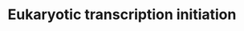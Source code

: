 ---
annotations:
- type: Pathway Ontology
  value: transcription pathway
authors:
- MaintBot
- Thomas
- Christine Chichester
- Eweitz
description: 'In eukaryotes, RNA polymerase, and therefore the initiation of transcription,
  requires the presence of a core promoter sequence in the DNA. RNA polymerase is
  able to bind to core promoters in the presence of various specific transcription
  factors. The most common type of core promoter in eukaryotes is a short DNA sequence
  known as a TATA box. The TATA box, as a core promoter, is the binding site for a
  transcription factor known as TATA binding protein (TBP), which is itself a subunit
  of another transcription factor, called Transcription Factor II D (TFIID). After
  TFIID binds to the TATA box via the TBP, five more transcription factors and RNA
  polymerase combine around the TATA box in a series of stages to form a preinitiation
  complex. One transcription factor, DNA helicase, has helicase activity and so is
  involved in the separating of opposing strands of double-stranded DNA to provide
  access to a single-stranded DNA template. However, only a low, or basal, rate of
  transcription is driven by the preinitiation complex alone. Other proteins known
  as activators and repressors, along with any associated coactivators or corepressors,
  are responsible for modulating transcription rate.  Source: [[wikipedia:Transcription_(genetics)|Wikipedia]]'
last-edited: 2021-05-21
organisms:
- Pan troglodytes
redirect_from:
- /index.php/Pathway:WP948
- /instance/WP948
schema-jsonld:
- '@context': https://schema.org/
  '@id': https://wikipathways.github.io/pathways/WP948.html
  '@type': Dataset
  creator:
    '@type': Organization
    name: WikiPathways
  description: 'In eukaryotes, RNA polymerase, and therefore the initiation of transcription,
    requires the presence of a core promoter sequence in the DNA. RNA polymerase is
    able to bind to core promoters in the presence of various specific transcription
    factors. The most common type of core promoter in eukaryotes is a short DNA sequence
    known as a TATA box. The TATA box, as a core promoter, is the binding site for
    a transcription factor known as TATA binding protein (TBP), which is itself a
    subunit of another transcription factor, called Transcription Factor II D (TFIID).
    After TFIID binds to the TATA box via the TBP, five more transcription factors
    and RNA polymerase combine around the TATA box in a series of stages to form a
    preinitiation complex. One transcription factor, DNA helicase, has helicase activity
    and so is involved in the separating of opposing strands of double-stranded DNA
    to provide access to a single-stranded DNA template. However, only a low, or basal,
    rate of transcription is driven by the preinitiation complex alone. Other proteins
    known as activators and repressors, along with any associated coactivators or
    corepressors, are responsible for modulating transcription rate.  Source: [[wikipedia:Transcription_(genetics)|Wikipedia]]'
  keywords:
  - POLR2F
  - TAF12
  - GTF2A2
  - GTF2H1
  - POLR3K
  - POLR2B
  - POLR1D
  - TBP
  - POLR2H
  - TAF7
  - ERCC2
  - POLR3B
  - TAF6
  - GTF2F2
  - GTF2H4
  - TAF13
  - POLR2K
  - POLR1B
  - GTF2H2
  - GTF2B
  - POLR1E
  - GTF2H3
  - GTF2E1
  - POLR2A
  - LOC100612178
  - ERCC3
  - POLR3E
  - GTF2E2
  - POLR2G
  - POLR3H
  - CDK7
  - POLR2I
  - POLR2C
  - POLR1A
  - POLR3D
  - CCNH
  - POLR2J
  - POLR2E
  - MNAT1
  - TAF5
  - ILK
  license: CC0
  name: Eukaryotic transcription initiation
seo: CreativeWork
title: Eukaryotic transcription initiation
wpid: WP948
---
